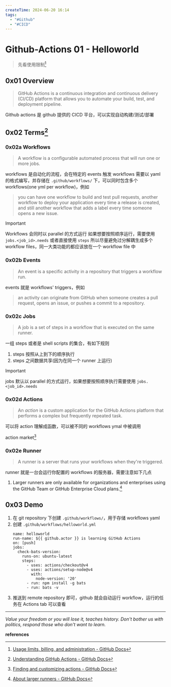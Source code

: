 ```yaml
---
createTime: 2024-06-20 16:14
tags:
  - "#Github"
  - "#CICD"
---
```


# Github-Actions 01 - Helloworld

> 先看使用限制[^4]

## 0x01 Overview

> GitHub Actions is a continuous integration and continuous delivery (CI/CD) platform that allows you to automate your build, test, and deployment pipeline.

Github actions 是 github 提供的 CICD 平台，可以实现自动构建/测试/部署

## 0x02 Terms[^1]

### 0x02a Workflows

> A workflow is a configurable automated process that will run one or more jobs.

workflows 是自动化的流程，会在特定的 events 触发
workflows 需要以 yaml 的格式编写，并存储在 `.github/workflows/` 下，可以同时包含多个 workflows(one yml per workflow)，例如

> you can have one workflow to build and test pull requests, another workflow to deploy your application every time a release is created, and still another workflow that adds a label every time someone opens a new issue.

> [!important] 
> Workflows 会同时以 parallel 的方式运行
> 如果想要按照顺序运行，需要使用 `jobs.<job_id>.needs` 或者直接使用 `steps`
> 所以尽量避免过分解耦生成多个 workflow files，同一大类功能的都应该放在一个 workflow file 中

### 0x02b Events

> An event is a specific activity in a repository that triggers a workflow run.

events 就是 workflows' triggers，例如

>  an activity can originate from GitHub when someone creates a pull request, opens an issue, or pushes a commit to a repository.

### 0x02c Jobs

> A job is a set of steps in a workflow that is executed on the same runner.

一组 steps 或者是 shell scripts 的集合，有如下规则
1. steps 按照从上到下的顺序执行
2. steps 之间数据共享(因为在同一个 runner 上运行)

> [!important]
> jobs 默认以 parallel 的方式运行，如果想要按照顺序执行需要使用 `jobs.<job_id>.needs`

### 0x02d Actions

> An *action* is a custom application for the GitHub Actions platform that performs a complex but frequently repeated task.

可以将 action 理解成函数，可以被不同的 workflows ymal 中被调用

action market[^3]

### 0x02e Runner

> A runner is a server that runs your workflows when they're triggered.

runner 就是一台会运行你配置的 workflows 的服务器，需要注意如下几点
1. Larger runners are only available for organizations and enterprises using the GitHub Team or GitHub Enterprise Cloud plans.[^2]


## 0x03 Demo

1. 在 git repository 下创建 `.github/workflows/`，用于存储 workflows yaml
2. 创建 `.github/workflows/helloworld.yml`
	```
	name: helloworld
	run-name: ${{ github.actor }} is learning GitHub Actions
	on: [push]
	jobs:
	  check-bats-version:
	    runs-on: ubuntu-latest
	    steps:
	      - uses: actions/checkout@v4
	      - uses: actions/setup-node@v4
	        with:
	          node-version: '20'
	      - run: npm install -g bats
	      - run: bats -v
	
	```
3. 推送到 remote repository 即可，github 就会自动运行 workflow，运行的任务在 Actions tab 可以查看


---
*Value your freedom or you will lose it, teaches history. Don't bother us with politics, respond those who don't want to learn.*

**references**

[^1]:[Understanding GitHub Actions - GitHub Docs](https://docs.github.com/en/actions/learn-github-actions/understanding-github-actions)
[^2]:[About larger runners - GitHub Docs](https://docs.github.com/en/actions/using-github-hosted-runners/about-larger-runners/about-larger-runners)
[^3]:[Finding and customizing actions - GitHub Docs](https://docs.github.com/en/actions/learn-github-actions/finding-and-customizing-actions)
[^4]:[Usage limits, billing, and administration - GitHub Docs](https://docs.github.com/en/actions/learn-github-actions/usage-limits-billing-and-administration)
